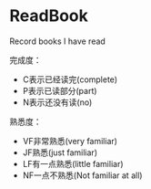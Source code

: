 # ReadBook
Record books I have read

完成度：  
* C表示已经读完(complete)
* P表示已读部分(part)
* N表示还没有读(no)

熟悉度：  
* VF非常熟悉(very familiar)
* JF熟悉(just familiar)
* LF有一点熟悉(little familiar)
* NF一点不熟悉(Not familiar at all)

